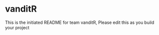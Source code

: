 # vanditR
This is the initiated README for team vanditR, Please edit this as you build your project

